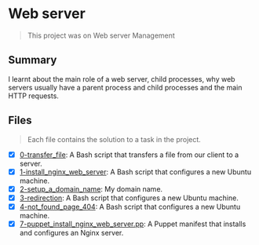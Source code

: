 # Web server

> This project was on Web server Management

## Summary

I learnt about the main role of a web server, child processes, why web servers usually have a parent process and child processes and the main HTTP requests.

## Files

> Each file contains the solution to a task in the project.

- [x] [0-transfer_file](https://github.com/Ebube-Ochemba/alx-system_engineering-devops/blob/master/0x0C-web_server/0-transfer_file): A Bash script that transfers a file from our client to a server. 
- [x] [1-install_nginx_web_server](https://github.com/Ebube-Ochemba/alx-system_engineering-devops/blob/master/0x0C-web_server/1-install_nginx_web_server): A Bash script that configures a new Ubuntu machine.
- [x] [2-setup_a_domain_name](https://github.com/Ebube-Ochemba/alx-system_engineering-devops/blob/master/0x0C-web_server/2-setup_a_domain_name): My domain name.
- [x] [3-redirection](https://github.com/Ebube-Ochemba/alx-system_engineering-devops/blob/master/0x0C-web_server/3-redirection): A Bash script that configures a new Ubuntu machine.
- [x] [4-not_found_page_404](https://github.com/Ebube-Ochemba/alx-system_engineering-devops/blob/master/0x0C-web_server/4-not_found_page_404): A Bash script that configures a new Ubuntu machine.
- [x] [7-puppet_install_nginx_web_server.pp](https://github.com/Ebube-Ochemba/alx-system_engineering-devops/blob/master/0x0C-web_server/7-puppet_install_nginx_web_server.pp): A Puppet manifest that installs and configures an Nginx server.
